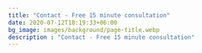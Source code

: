 ```yaml
---
title: "Contact - Free 15 minute consultation"
date: 2020-07-12T18:19:33+06:00
bg_image: images/background/page-title.webp
description : "Contact - Free 15 minute consultation"
---
```

